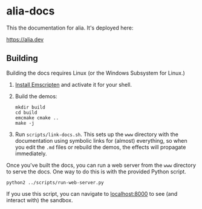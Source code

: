 alia-docs
=========

This the documentation for alia. It's deployed here:

https://alia.dev

Building
--------

Building the docs requires Linux (or the Windows Subsystem for Linux.)

1. [Install Emscripten](
   https://emscripten.org/docs/getting_started/downloads.html) and activate it
   for your shell.

1. Build the demos:
   ```shell
   mkdir build
   cd build
   emcmake cmake ..
   make -j
   ```

1. Run `scripts/link-docs.sh`. This sets up the `www` directory with the
   documentation using symbolic links for (almost) everything, so when you edit
   the `.md` files or rebuild the demos, the effects will propagate
   immediately.

Once you've built the docs, you can run a web server from the `www` directory
to serve the docs. One way to do this is with the provided Python script.
```shell
python2 ../scripts/run-web-server.py
```

If you use this script, you can navigate to
[localhost:8000](http://localhost:8000) to see (and interact with) the sandbox.
